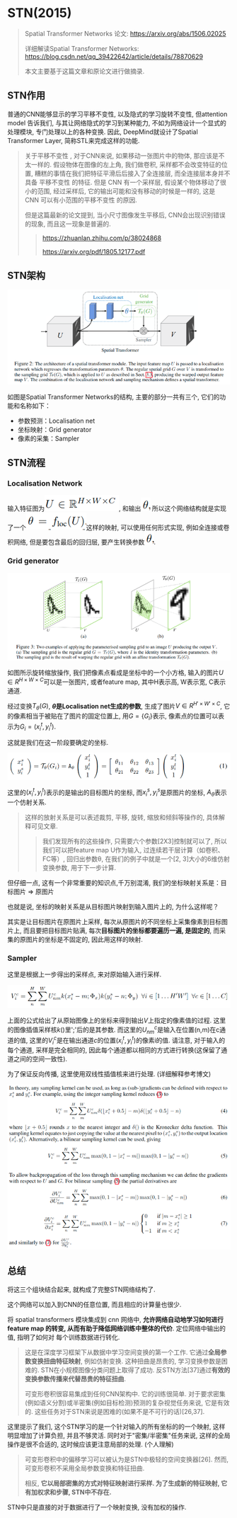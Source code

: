 # STN(2015)

> Spatial Transformer Networks 论文: https://arxiv.org/abs/1506.02025
>
> 详细解读Spatial Transformer Networks: https://blog.csdn.net/qq_39422642/article/details/78870629
>
> 本文主要基于这篇文章和原论文进行做摘录.

## STN作用

普通的CNN能够显示的学习平移不变性, 以及隐式的学习旋转不变性, 但attention model 告诉我们, 与其让网络隐式的学习到某种能力, 不如为网络设计一个显式的处理模块, 专门处理以上的各种变换. 因此, DeepMind就设计了Spatial Transformer Layer, 简称STL来完成这样的功能.

> 关于平移不变性 , 对于CNN来说, 如果移动一张图片中的物体, 那应该是不太一样的. 假设物体在图像的左上角, 我们做卷积, 采样都不会改变特征的位置, 糟糕的事情在我们把特征平滑后后接入了全连接层, 而全连接层本身并不具备 平移不变性 的特征. 但是 CNN 有一个采样层, 假设某个物体移动了很小的范围, 经过采样后, 它的输出可能和没有移动的时候是一样的, 这是 CNN 可以有小范围的平移不变性 的原因. ﻿
>
> 但是这篇最新的论文提到, 当小尺寸图像发生平移后, CNN会出现识别错误的现象, 而且这一现象是普遍的.
>
> > https://zhuanlan.zhihu.com/p/38024868
> >
> > https://arxiv.org/pdf/1805.12177.pdf

## STN架构

![1543662224803](assets/1543662224803.png)

如图是Spatial Transformer Networks的结构, 主要的部分一共有三个, 它们的功能和名称如下：

- 参数预测：Localisation net
- 坐标映射：Grid generator
- 像素的采集：Sampler

## STN流程

### Localisation Network

输入特征图为![1543663127501](assets/1543663127501.png), 和输出![1543663145193](assets/1543663145193.png) 所以这个网络结构就是实现了一个![1543663240630](assets/1543663240630.png)这样的映射, 可以使用任何形式实现, 例如全连接或卷积网络, 但是要包含最后的回归层, 要产生转换参数![1543663145193](assets/1543663145193.png).

### Grid generator

![1543666088344](assets/1543666088344.png)

如图所示旋转缩放操作, 我们把像素点看成是坐标中的一个小方格, 输入的图片$U∈R^{H \times W \times C}$可以是一张图片, 或者feature map, 其中H表示高, W表示宽, C表示通道.

经过变换$T_θ(G)$, **$θ$是Localisation net生成的参数**, 生成了图片$V∈R^{H′ \times W′ \times C}$, 它的像素相当于被贴在了图片的固定位置上, 用$G=\{G_i\}$表示, 像素点的位置可以表示为$G_i=(x^t_i,y^t_i)$.

这就是我们在这一阶段要确定的坐标.

![1543664475119](assets/1543664475119.png)

这里的$(x_i^t, y_i^t)$表示的是输出的目标图片的坐标, 而$x_i^s,y_i^s$是原图片的坐标, $A_\theta$表示一个仿射关系.

> 这样的放射关系是可以表述裁剪, 平移, 旋转, 缩放和倾斜等操作的, 具体解释可见文章.
>
> > 我们发现所有的这些操作, 只需要六个参数[2X3]控制就可以了, 所以我们可以把feature map U作为输入, 过连续若干层计算（如卷积、FC等）, 回归出参数θ, 在我们的例子中就是一个[2, 3]大小的6维仿射变换参数, 用于下一步计算.

但仔细一点, 这有一个非常重要的知识点,千万别混淆, 我们的坐标映射关系是：目标图片 => 原图片

也就是说, 坐标的映射关系是从目标图片映射到输入图片上的, 为什么这样呢？

其实是让目标图片在原图片上采样, 每次从原图片的不同坐标上采集像素到目标图片上, 而且要把目标图片贴满, 每次**目标图片的坐标都要遍历一遍, 是固定的**, 而采集的原图片的坐标是不固定的, 因此用这样的映射.

### Sampler

这里是根据上一步得出的采样点, 来对原始输入进行采样.

![1543668958302](assets/1543668958302.png)

上面的公式给出了从原始图像上的坐标来得到输出$V$上指定的像素值的过程. 这里的图像插值采样核$k()$里';'后的是其参数. 而这里的$U_{nm}^c$是输入在位置(n,m)在c通道的值, 这里的$V_i^c$是在输出通道$c$的位置$(x_i^t,y_i^t)$的像素i的值. 请注意, 对于输入的每个通道, 采样是完全相同的, 因此每个通道都以相同的方式进行转换(这保留了通道之间的空间一致性).

为了保证反向传播, 这里使用双线性插值核来进行处理. (详细解释参考博文)

![1543669623405](assets/1543669623405.png)

## 总结

将这三个组块结合起来, 就构成了完整STN网络结构了.

这个网络可以加入到CNN的任意位置, 而且相应的计算量也很少.

将 spatial transformers 模块集成到 cnn 网络中, **允许网络自动地学习如何进行 feature map 的转变, 从而有助于降低网络训练中整体的代价**. 定位网络中输出的值, 指明了如何对 每个训练数据进行转化.

> 这是在深度学习框架下从数据中学习空间变换的第一个工作. 它通过**全局参数变换扭曲特征映射**, 例如仿射变换. 这种扭曲是昂贵的, 学习变换参数是困难的. STN在小规模图像分类问题上取得了成功. 反STN方法[37]通过**有效的变换参数传播来代替昂贵的特征扭曲**.
>
> 可变形卷积很容易集成到任何CNN架构中. 它的训练很简单. 对于要求密集(例如语义分割)或半密集(例如目标检测)预测的复杂视觉任务来说, 它是有效的. 这些任务对于STN来说是困难的(如果不是不可行的话)[26,37].

这里提示了我们, 这个STN学习的是一个针对输入的所有坐标的的一个映射, 这样明显增加了计算负担, 并且不够灵活. 同时对于"密集/半密集"任务来说, 这样的全局操作是很不合适的, 这时候应该更注意局部的处理. (个人理解)

> 可变形卷积中的偏移学习可以被认为是STN中极轻的空间变换器[26]. 然而, 可变形卷积不采用全局参数变换和特征扭曲.
>
> 相反, **它以局部密集的方式对特征映射进行采样. 为了生成新的特征映射, 它有加权求和步骤, STN中不存在.**

STN中只是直接的对于数据进行了一个映射变换, 没有加权的操作.

